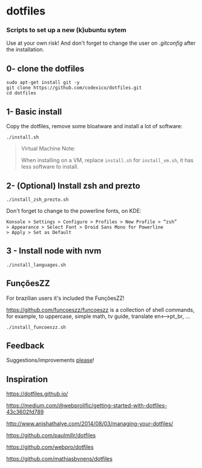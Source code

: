 # dotfiles

### Scripts to set up a new (k)ubuntu sytem
Use at your own risk! And don't forget to change the user on _.gitconfig_ after the installation.

## 0- clone the dotfiles

```
sudo apt-get install git -y
git clone https://github.com/codexico/dotfiles.git
cd dotfiles
```

## 1- Basic install

Copy the dotfiles, remove some bloatware and install a lot of software:

```
./install.sh
```
> Virtual Machine Note:
>
> When installing on a VM, replace `install.sh` for `install_vm.sh`, it has less
> software to install.

## 2- (Optional) Install zsh and prezto

```
./install_zsh_prezto.sh
```
Don't forget to change to the powerline fonts, on KDE:

    Konsole > Settings > Configure > Profiles > New Profile > “zsh”
    > Appearance > Select Font > Droid Sans Mono for Powerline
    > Apply > Set as Default


## 3 - Install node with nvm

```
./install_languages.sh
```

## FunçõesZZ

For brazilian users it's included the FunçõesZZ!

https://github.com/funcoeszz/funcoeszz is a collection of shell commands, for example, to uppercase, simple math, tv guide, translate en<-->pt_br, ...

```
./install_funcoeszz.sh
```

## Feedback

Suggestions/improvements [please](https://github.com/codexico/dotfiles/issues)!

## Inspiration

https://dotfiles.github.io/

https://medium.com/@webprolific/getting-started-with-dotfiles-43c3602fd789

http://www.anishathalye.com/2014/08/03/managing-your-dotfiles/

https://github.com/paulmillr/dotfiles

https://github.com/webpro/dotfiles

https://github.com/mathiasbynens/dotfiles
